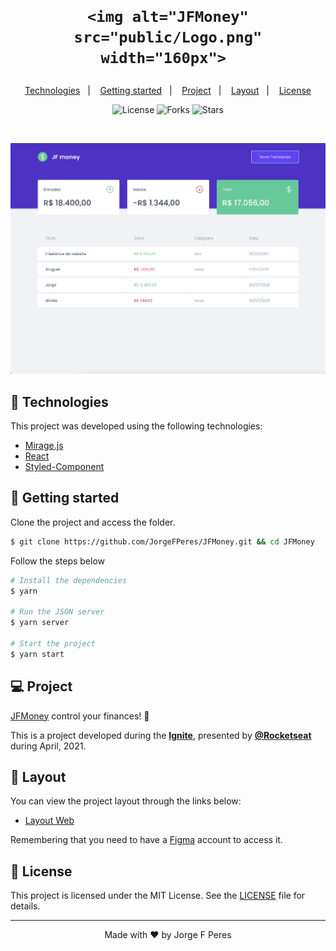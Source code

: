 <h1 align="center">
    
    <img alt="JFMoney" src="public/Logo.png" width="160px"> 
</h1>

<p align="center">
  <a href="#-technologies">Technologies</a>&nbsp;&nbsp;&nbsp;|&nbsp;&nbsp;&nbsp;
  <a href="#-layout">Getting started</a>&nbsp;&nbsp;&nbsp;|&nbsp;&nbsp;&nbsp;
  <a href="#-project">Project</a>&nbsp;&nbsp;&nbsp;|&nbsp;&nbsp;&nbsp;
  <a href="#-layout">Layout</a>&nbsp;&nbsp;&nbsp;|&nbsp;&nbsp;&nbsp;
  <a href="#-license">License</a>
</p>

<p align="center">
  <img  src="https://img.shields.io/static/v1?label=license&message=MIT&color=5965E0&labelColor=121214" alt="License">
  
  <img src="https://img.shields.io/github/forks/JorgeFPeres/App_React_PodCastr?label=forks&message=MIT&color=5965E0&labelColor=121214" alt="Forks">     

  <img src="https://img.shields.io/github/stars/JorgeFPeres/App_React_PodCastr?label=stars&message=MIT&color=5965E0&labelColor=121214" alt="Stars">
</p>

<br>

<p align="center">
  <img alt="PodCastr" src="public/tela.png">
</p>

## 🧪 Technologies

This project was developed using the following technologies:

- [Mirage.js](https://miragejs.com/)
- [React](https://reactjs.org)
- [Styled-Component](https://styled-components.com/)

## 🚀 Getting started

Clone the project and access the folder.

```bash
$ git clone https://github.com/JorgeFPeres/JFMoney.git && cd JFMoney
```

Follow the steps below
```bash
# Install the dependencies
$ yarn

# Run the JSON server
$ yarn server

# Start the project
$ yarn start
```

## 💻 Project

[JFMoney](jf-money.netlify.app) control your finances! 💜 

This is a project developed during the **[Ignite](https://rocketseat.com.br/)**, presented by **[@Rocketseat](https://github.com/Rocketseat)** during April, 2021.

## 🔖 Layout

You can view the project layout through the links below:

- [Layout Web](https://www.figma.com/file/0xmu9mj2TJYoIOubBFWsk5/dtmoney-Ignite-Copy?node-id=0%3A1) 

Remembering that you need to have a [Figma](http://figma.com/) account to access it.

## 📝 License

This project is licensed under the MIT License. See the [LICENSE](LICENSE.md) file for details.


---

<p align="center">Made with ❤️ by Jorge F Peres</p>

